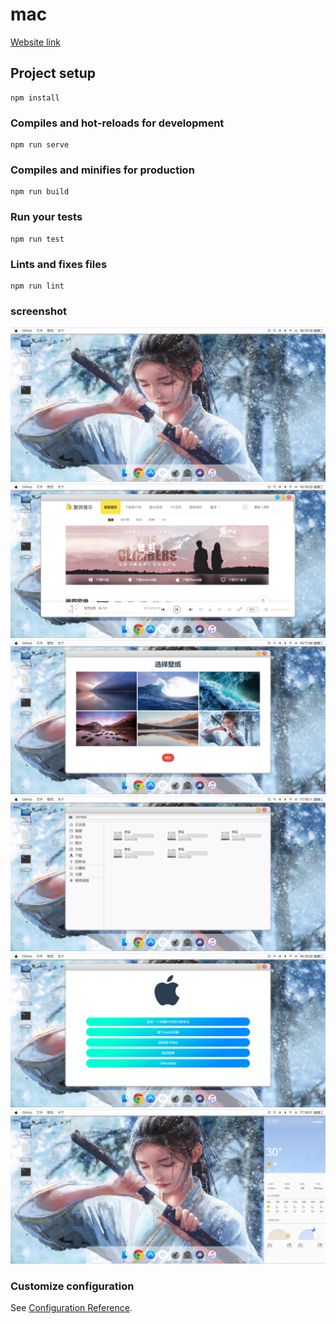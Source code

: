 # mac
[Website link](http://liwei.utools.club/mac/)
## Project setup
```
npm install
```

### Compiles and hot-reloads for development
```
npm run serve
```

### Compiles and minifies for production
```
npm run build
```

### Run your tests
```
npm run test
```

### Lints and fixes files
```
npm run lint
```
### screenshot
![](./screenshot/jietu.png)
![](./screenshot/jietu2.png)
![](./screenshot/jietu3.png)
![](./screenshot/jietu4.png)
![](./screenshot/jietu5.png)
![](./screenshot/jietu6.png)
### Customize configuration
See [Configuration Reference](https://cli.vuejs.org/config/).
